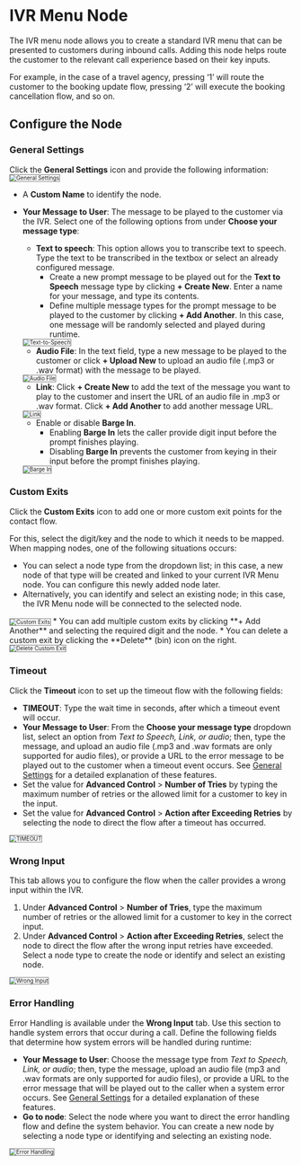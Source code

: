 # IVR Menu Node

The IVR menu node allows you to create a standard IVR menu that can be presented to customers during inbound calls. Adding this node helps route the customer to the relevant call experience based on their key inputs.

For example, in the case of a travel agency, pressing ‘1’ will route the customer to the booking update flow, pressing ‘2’ will execute the booking cancellation flow, and so on.

## Configure the Node

### General Settings

Click the **General Settings** icon and provide the following information:
<img src="./../images/general-settings-ivr-menu.png" alt="General Settings" title="General Settings" style="border: 1px solid gray; zoom:70%;">

* A **Custom Name** to identify the node.
* **Your Message to User**: The message to be played to the customer via the IVR. Select one of the following options from under **Choose your message type**:
    * **Text to speech**: This option allows you to transcribe text to speech. Type the text to be transcribed in the textbox or select an already configured message.
        * Create a new prompt message to be played out for the **Text to Speech** message type by clicking **+ Create New**. Enter a name for your message, and type its contents.
        * Define multiple message types for the prompt message to be played to the customer by clicking **+ Add Another**. In this case, one message will be randomly selected and played during runtime.  
    <img src="./../images/text-to-speech-ivr-menu.png" alt="Text-to-Speech" title="Text-to-Speech" style="border: 1px solid gray; zoom:70%;">

    * **Audio File**: In the text field, type a new message to be played to the customer or click **+ Upload New** to upload an audio file (.mp3 or .wav format) with the message to be played.
    <img src="./../images/audio-file-ivr-menu.png" alt="Audio File" title="Audio File" style="border: 1px solid gray; zoom:70%;">

    * **Link**: Click **+ Create New** to add the text of the message you want to play to the customer and insert the URL of an audio file in .mp3 or .wav format. Click **+ Add Another** to add another message URL.  
    <img src="./../images/link-ivr-menu.png" alt="Link" title="Link" style="border: 1px solid gray; zoom:70%;">

    * Enable or disable **Barge In**.
        * Enabling **Barge In** lets the caller provide digit input before the prompt finishes playing.
        * Disabling **Barge In** prevents the customer from keying in their input before the prompt finishes playing.  
    <img src="./../images/barge-in.png" alt="Barge In" title="Barge In" style="border: 1px solid gray; zoom:70%;">

### Custom Exits

Click the **Custom Exits** icon to add one or more custom exit points for the contact flow.

For this, select the digit/key and the node to which it needs to be mapped. When mapping nodes, one of the following situations occurs:

* You can select a node type from the dropdown list; in this case, a new node of that type will be created and linked to your current IVR Menu node. You can configure this newly added node later.
* Alternatively, you can identify and select an existing node; in this case, the IVR Menu node will be connected to the selected node.  
<img src="./../images/custom-exits.png" alt="Custom Exits" title="Custom Exits" style="border: 1px solid gray; zoom:70%;">
* You can add multiple custom exits by clicking **+ Add Another** and selecting the required digit and the node.
* You can delete a custom exit by clicking the **Delete** (bin) icon on the right.  
<img src="./../images/delete-ivr-input.png" alt="Delete Custom Exit" title="Delete Custom Exit" style="border: 1px solid gray; zoom:70%;">

### Timeout

Click the **Timeout** icon to set up the timeout flow with the following fields:

* **TIMEOUT**: Type the wait time in seconds, after which a timeout event will occur.
* **Your Message to User**: From the **Choose your message type** dropdown list, select an option from _Text to Speech, Link, or audio_; then, type the message, and upload an audio file (.mp3 and .wav formats are only supported for audio files), or provide a URL to the error message to be played out to the customer when a timeout event occurs.
See [General Settings](#general-settings) for a detailed explanation of these features.
* Set the value for **Advanced Control** > **Number of Tries** by typing the maximum number of retries or the allowed limit for a customer to key in the input.
* Set the value for **Advanced Control** > **Action after Exceeding Retries** by selecting the node to direct the flow after a timeout has occurred.  
<img src="./../images/timeout-ivr-menu.png" alt="TIMEOUT" title="TIMEOUT" style="border: 1px solid gray; zoom:70%;">

### Wrong Input

This tab allows you to configure the flow when the caller provides a wrong input within the IVR.

1. Under **Advanced Control** > **Number of Tries**, type the maximum number of retries or the allowed limit for a customer to key in the correct input.
2. Under **Advanced Control** > **Action after Exceeding Retries**, select the node to direct the flow after the wrong input retries have exceeded. Select a node type to create the node or identify and select an existing node.  
<img src="./../images/wrong-input.png" alt="Wrong Input" title="Wrong Input" style="border: 1px solid gray; zoom:70%;">

### Error Handling

Error Handling is available under the **Wrong Input** tab. Use this section to handle system errors that occur during a call. Define the following fields that determine how system errors will be handled during runtime:

* **Your Message to User**: Choose the message type from _Text to Speech, Link, or audio_; then, type the message, upload an audio file (mp3 and .wav formats are only supported for audio files), or provide a URL to the error message that will be played out to the caller when a system error occurs. See [General Settings](#general-settings) for a detailed explanation of these features.
* **Go to node**: Select the node where you want to direct the error handling flow and define the system behavior. You can create a new node by selecting a node type or identifying and selecting an existing node.  
<img src="./../images/error-handling-ivr-menu.png" alt="Error Handling" title="Error Handling" style="border: 1px solid gray; zoom:70%;">